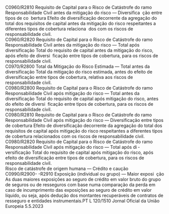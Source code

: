  
C0960/R2810  Requisito de Capital para 
o Risco de Catástrofe do 
ramo Responsabilidade 
Civil antes da mitigação 
do risco — Diversifica ­
ção entre tipos de co ­
bertura  Efeito de diversificação decorrente da agregação do total dos requisitos de capital 
antes da mitigação do risco respeitantes a diferentes tipos de cobertura relaciona ­
dos com os riscos de responsabilidade civil.  
C0960/R2820  Requisito de Capital para 
o Risco de Catástrofe do 
ramo Responsabilidade 
Civil antes da mitigação 
do risco — Total após 
diversificação  Total do requisito de capital antes da mitigação do risco, após efeito de diversi ­
ficação entre tipos de cobertura, para os riscos de responsabilidade civil.  
C0970/R2800  Total da Mitigação do 
Risco Estimada — Total 
antes da diversificação  Total da mitigação do risco estimada, antes do efeito de diversificação entre tipos 
de cobertura, relativa aos riscos de responsabilidade civil.  
C0980/R2800  Requisito de Capital para 
o Risco de Catástrofe do 
ramo Responsabilidade 
Civil após mitigação do 
risco — Total antes da 
diversificação  Total do requisito de capital após mitigação do risco, antes do efeito de diversi ­
ficação entre tipos de cobertura, para os riscos de responsabilidade civil.  
C0980/R2810  Requisito de Capital para 
o Risco de Catástrofe do 
ramo Responsabilidade 
Civil após mitigação do 
risco — Diversificação 
entre tipos de cobertura  Efeito de diversificação decorrente da agregação do total dos requisitos de capital 
após mitigação do risco respeitantes a diferentes tipos de cobertura relacionados 
com os riscos de responsabilidade civil.  
C0980/R2820  Requisito de Capital para 
o Risco de Catástrofe do 
ramo Responsabilidade 
Civil após mitigação do 
risco — Total após di ­
versificação  Total do requisito de capital após mitigação do risco, após efeito de diversificação 
entre tipos de cobertura, para os riscos de responsabilidade civil.  
Risco de catástrofe de 
origem humana — 
Crédito e caução  
C0990/R2900- 
-R2910  Exposição (individual ou 
grupo) — Maior exposi ­
ção  As duas maiores exposições ao seguro de crédito em valor bruto do grupo de 
seguros ou de resseguros com base numa comparação da perda em caso de 
incumprimento das exposições ao seguro de crédito em valor líquido, ou seja, 
após dedução dos montantes recuperáveis de contratos de resseguro e entidades 
instrumentais.PT  L 120/1510 Jornal Oficial da União Europeia 5.5.2023